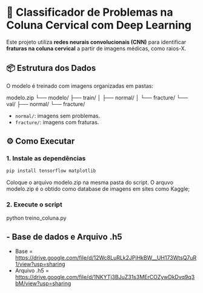 # 🧠 Classificador de Problemas na Coluna Cervical com Deep Learning

Este projeto utiliza **redes neurais convolucionais (CNN)** para identificar **fraturas na coluna cervical** a partir de imagens médicas, como raios-X.

## 📦 Estrutura dos Dados

O modelo é treinado com imagens organizadas em pastas:

modelo.zip
└── modelo/
├── train/
│ ├── normal/
│ └── fracture/
└── val/
├── normal/
└── fracture/

- `normal/`: imagens sem problemas.
- `fracture/`: imagens com fraturas.


## ⚙️ Como Executar

### 1. Instale as dependências
``` bash
pip install tensorflow matplotlib
```
Coloque o arquivo modelo.zip na mesma pasta do script. O arquvo modelo.zip é o obtido como database de imagens em sites como Kaggle;

### 2. Execute o script

python treino_coluna.py


## - Base de dados e Arquivo .h5

- Base = https://drive.google.com/file/d/12Wc8LuRLk2JPjHkBW__UH173WtsQ7uR1/view?usp=sharing
- Arquivo .h5 = https://drive.google.com/file/d/1NKYTj3BJuZ31s3MErCOZywDkDvq9q3bM/view?usp=sharing
